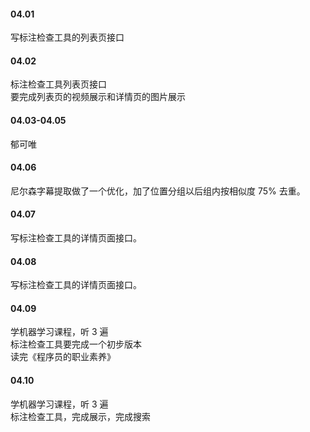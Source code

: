 

#### 04.01   

写标注检查工具的列表页接口    


#### 04.02   

标注检查工具列表页接口    
要完成列表页的视频展示和详情页的图片展示     


#### 04.03-04.05    

郁可唯    


#### 04.06    

尼尔森字幕提取做了一个优化，加了位置分组以后组内按相似度 75% 去重。           


#### 04.07   

写标注检查工具的详情页面接口。     


#### 04.08   

写标注检查工具的详情页面接口。     


#### 04.09   

学机器学习课程，听 3 遍     
标注检查工具要完成一个初步版本   
读完《程序员的职业素养》     


#### 04.10   

学机器学习课程，听 3 遍     
标注检查工具，完成展示，完成搜索     



